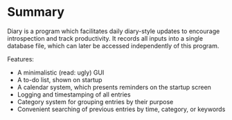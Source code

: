 
# Summary
Diary is a program which facilitates daily diary-style updates to encourage introspection and track productivity.
It records all inputs into a single database file, which can later be accessed independently of this program.

Features:
 - A minimalistic (read: ugly) GUI
 - A to-do list, shown on startup
 - A calendar system, which presents reminders on the startup screen
 - Logging and timestamping of all entries
 - Category system for grouping entries by their purpose
 - Convenient searching of previous entries by time, category, or keywords
